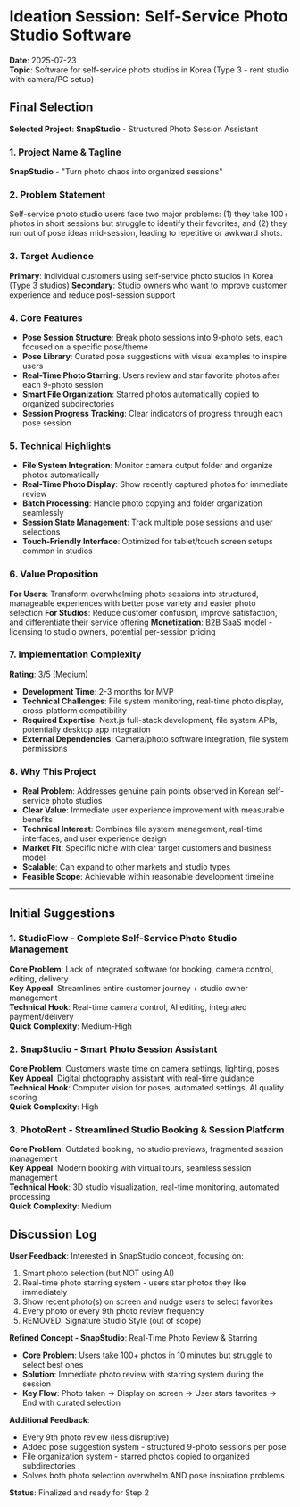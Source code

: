 # Ideation Session: Self-Service Photo Studio Software
**Date**: 2025-07-23  
**Topic**: Software for self-service photo studios in Korea (Type 3 - rent studio with camera/PC setup)

## Final Selection

**Selected Project**: **SnapStudio** - Structured Photo Session Assistant

### 1. Project Name & Tagline
**SnapStudio** - "Turn photo chaos into organized sessions"

### 2. Problem Statement
Self-service photo studio users face two major problems: (1) they take 100+ photos in short sessions but struggle to identify their favorites, and (2) they run out of pose ideas mid-session, leading to repetitive or awkward shots.

### 3. Target Audience
**Primary**: Individual customers using self-service photo studios in Korea (Type 3 studios)
**Secondary**: Studio owners who want to improve customer experience and reduce post-session support

### 4. Core Features
- **Pose Session Structure**: Break photo sessions into 9-photo sets, each focused on a specific pose/theme
- **Pose Library**: Curated pose suggestions with visual examples to inspire users
- **Real-Time Photo Starring**: Users review and star favorite photos after each 9-photo session
- **Smart File Organization**: Starred photos automatically copied to organized subdirectories
- **Session Progress Tracking**: Clear indicators of progress through each pose session

### 5. Technical Highlights
- **File System Integration**: Monitor camera output folder and organize photos automatically
- **Real-Time Photo Display**: Show recently captured photos for immediate review
- **Batch Processing**: Handle photo copying and folder organization seamlessly
- **Session State Management**: Track multiple pose sessions and user selections
- **Touch-Friendly Interface**: Optimized for tablet/touch screen setups common in studios

### 6. Value Proposition
**For Users**: Transform overwhelming photo sessions into structured, manageable experiences with better pose variety and easier photo selection
**For Studios**: Reduce customer confusion, improve satisfaction, and differentiate their service offering
**Monetization**: B2B SaaS model - licensing to studio owners, potential per-session pricing

### 7. Implementation Complexity
**Rating**: 3/5 (Medium)
- **Development Time**: 2-3 months for MVP
- **Technical Challenges**: File system monitoring, real-time photo display, cross-platform compatibility
- **Required Expertise**: Next.js full-stack development, file system APIs, potentially desktop app integration
- **External Dependencies**: Camera/photo software integration, file system permissions

### 8. Why This Project
- **Real Problem**: Addresses genuine pain points observed in Korean self-service photo studios
- **Clear Value**: Immediate user experience improvement with measurable benefits
- **Technical Interest**: Combines file system management, real-time interfaces, and user experience design
- **Market Fit**: Specific niche with clear target customers and business model
- **Scalable**: Can expand to other markets and studio types
- **Feasible Scope**: Achievable within reasonable development timeline

---

## Initial Suggestions

### 1. **StudioFlow** - Complete Self-Service Photo Studio Management
**Core Problem**: Lack of integrated software for booking, camera control, editing, delivery  
**Key Appeal**: Streamlines entire customer journey + studio owner management  
**Technical Hook**: Real-time camera control, AI editing, integrated payment/delivery  
**Quick Complexity**: Medium-High

### 2. **SnapStudio** - Smart Photo Session Assistant  
**Core Problem**: Customers waste time on camera settings, lighting, poses  
**Key Appeal**: Digital photography assistant with real-time guidance  
**Technical Hook**: Computer vision for poses, automated settings, AI quality scoring  
**Quick Complexity**: High

### 3. **PhotoRent** - Streamlined Studio Booking & Session Platform
**Core Problem**: Outdated booking, no studio previews, fragmented session management  
**Key Appeal**: Modern booking with virtual tours, seamless session management  
**Technical Hook**: 3D studio visualization, real-time monitoring, automated processing  
**Quick Complexity**: Medium

## Discussion Log

**User Feedback**: Interested in SnapStudio concept, focusing on:
1. Smart photo selection (but NOT using AI)
2. Real-time photo starring system - users star photos they like immediately
3. Show recent photo(s) on screen and nudge users to select favorites
4. Every photo or every 9th photo review frequency
5. REMOVED: Signature Studio Style (out of scope)

**Refined Concept - SnapStudio**: Real-Time Photo Review & Starring
- **Core Problem**: Users take 100+ photos in 10 minutes but struggle to select best ones
- **Solution**: Immediate photo review with starring system during the session
- **Key Flow**: Photo taken → Display on screen → User stars favorites → End with curated selection

**Additional Feedback**: 
- Every 9th photo review (less disruptive)
- Added pose suggestion system - structured 9-photo sessions per pose
- File organization system - starred photos copied to organized subdirectories
- Solves both photo selection overwhelm AND pose inspiration problems

**Status**: Finalized and ready for Step 2